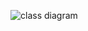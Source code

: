 ![class diagram](https://github.com/jeonhyoungmin/board_project/assets/109570394/b9997f9a-bb99-44fd-8378-ba10e536b17c)
